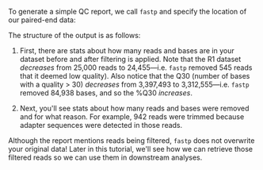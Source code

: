 <script>
import Alert from "components/Alert.svelte";
import Execute from "components/Execute.svelte";
</script>

To generate a simple QC report, we call `fastp` and specify the location of our paired-end data:

<Execute command="fastp \ --in1 ./HG004_R1.fastq.gz \ --in2 ./HG004_R2.fastq.gz" />

The structure of the output is as follows:

1. First, there are stats about how many reads and bases are in your dataset before and after filtering is applied. Note that the R1 dataset *decreases* from 25,000 reads to 24,455—i.e. `fastp` removed 545 reads that it deemed low quality). Also notice that the Q30 (number of bases with a quality > 30) *decreases* from 3,397,493 to 3,312,555—i.e. `fastp` removed 84,938 bases, and so the %Q30 *increases*.

2. Next, you'll see stats about how many reads and bases were removed and for what reason. For example, 942 reads were trimmed because adapter sequences were detected in those reads.

<Alert>Although the report mentions reads being filtered, `fastp` does not overwrite your original data! Later in this tutorial, we'll see how we can retrieve those filtered reads so we can use them in downstream analyses.</Alert>
